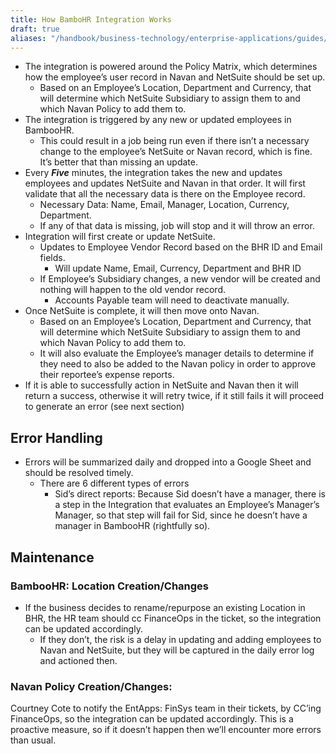 ```yaml
---
title: How BamboHR Integration Works
draft: true
aliases: "/handbook/business-technology/enterprise-applications/guides/finance-guides/bhrfinanceautomation.html"
---
```


- The integration is powered around the Policy Matrix, which determines how the employee’s user record in Navan and NetSuite should be set up.
   - Based on an Employee’s Location, Department and Currency, that will determine which NetSuite Subsidiary to assign them to and which Navan Policy to add them to.
- The integration is triggered by any new or updated employees in BambooHR.
   - This could result in a job being run even if there isn’t a necessary change to the employee’s NetSuite or Navan record, which is fine. It’s better that than missing an update.
- Every ***Five*** minutes, the integration takes the new and updates employees and updates NetSuite and Navan in that order.
It will first validate that all the necessary data is there on the Employee record.
   - Necessary Data: Name, Email, Manager, Location, Currency, Department.
   - If any of that data is missing, job will stop and it will throw an error.
- Integration will first create or update NetSuite.
   - Updates to Employee Vendor Record based on the BHR ID and Email fields.
       - Will update Name, Email, Currency, Department and BHR ID
   - If Employee’s Subsidiary changes, a new vendor will be created and nothing will happen to the old vendor record.
      - Accounts Payable team will need to deactivate manually.
- Once NetSuite is complete, it will then move onto Navan.
   - Based on an Employee’s Location, Department and Currency, that will determine which NetSuite Subsidiary to assign them to and which Navan Policy to add them to.
   - It will also evaluate the Employee’s manager details to determine if they need to also be added to the Navan policy in order to approve their reportee’s expense reports.
- If it is able to successfully action in NetSuite and Navan then it will return a success, otherwise it will retry twice, if it still fails it will proceed to generate an error (see next section)

## Error Handling

- Errors will be summarized daily and dropped into a Google Sheet and should be resolved timely.
   - There are 6 different types of errors
      - Sid’s direct reports: Because Sid doesn’t have a manager, there is a step in the Integration that evaluates an Employee’s Manager’s Manager, so that step will fail for Sid, since he doesn’t have a manager in BambooHR (rightfully so).

## Maintenance

### **BambooHR: Location Creation/Changes**

   - If the business decides to rename/repurpose an existing Location in BHR, the HR team should cc FinanceOps in the ticket, so the integration can be updated accordingly.
      - If they don’t, the risk is a delay in updating and adding employees to Navan and NetSuite, but they will be captured in the daily error log and actioned then.

### **Navan Policy Creation/Changes:**

 Courtney Cote to notify the EntApps: FinSys team in their tickets, by CC’ing FinanceOps, so the integration can be updated accordingly. This is a proactive measure, so if it doesn’t happen then we’ll encounter more errors than usual.
